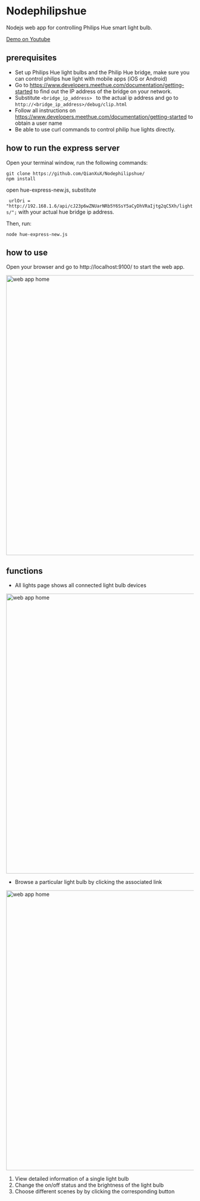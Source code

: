 # Nodephilipshue
Nodejs web app for controlling Philips Hue smart light bulb.

[Demo on Youtube](https://www.youtube.com/watch?v=D3yi0Y2WkGA)

## prerequisites
- Set up Philips Hue light bulbs and the Philip Hue bridge, make sure you can control philips hue light with mobile apps (iOS or Android)
- Go to https://www.developers.meethue.com/documentation/getting-started to find out the IP address of the bridge on your network. 
- Substitute ```<bridge_ip_address> ``` to the actual ip address and go to ```http://<bridge_ip_address>/debug/clip.html ``` 
- Follow all instructions on https://www.developers.meethue.com/documentation/getting-started to obtain a user name
- Be able to use curl commands to control philip hue lights directly.

## how to run the express server
Open your terminal window, run the following commands:
```
git clone https://github.com/QianXuX/Nodephilipshue/
npm install
```
open hue-express-new.js, substitute 

``` urlOri = "http://192.168.1.6/api/cJ23p6wZNUarNRb5Y6SsY5aCyDhVRaIjtg2qC5Xh/lights/";``` with your actual hue bridge ip address. 

Then, run:
```
node hue-express-new.js
```

## how to use
Open your browser and go to http://localhost:9100/ to start the web app.

<img src="home.png" alt="web app home" width="750">

## functions
- All lights page shows all connected light bulb devices 

<img src="alllights.png" alt="web app home" width="750">

- Browse a particular light bulb by clicking the associated link 

<img src="singlelight.png" alt="web app home" width="750">

  1. View detailed information of a single light bulb
  2. Change the on/off status and the brightness of the light bulb
  3. Choose different scenes by by clicking the corresponding button
